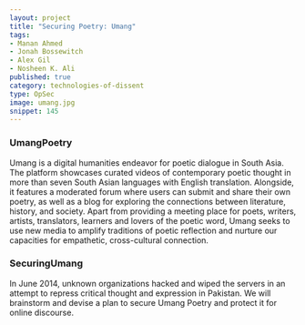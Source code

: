 ```yaml
---
layout: project
title: "Securing Poetry: Umang"
tags:
- Manan Ahmed
- Jonah Bossewitch
- Alex Gil
- Nosheen K. Ali
published: true
category: technologies-of-dissent
type: OpSec
image: umang.jpg
snippet: 145
---
```


### UmangPoetry

Umang is a digital humanities endeavor for poetic dialogue in South Asia. The
platform showcases curated videos of contemporary poetic thought in more than
seven South Asian languages with English translation. Alongside, it features a
moderated forum where users can submit and share their own poetry, as well as
a blog for exploring the connections between literature, history, and society.
Apart from providing a meeting place for poets, writers, artists, translators,
learners and lovers of the poetic word, Umang seeks to use new media to
amplify traditions of poetic reflection and nurture our capacities for
empathetic, cross-cultural connection.

### SecuringUmang

In June 2014, unknown organizations hacked and wiped the servers in an attempt
to repress critical thought and expression in Pakistan. We will brainstorm and
devise a plan to secure Umang Poetry and protect it for online discourse.
